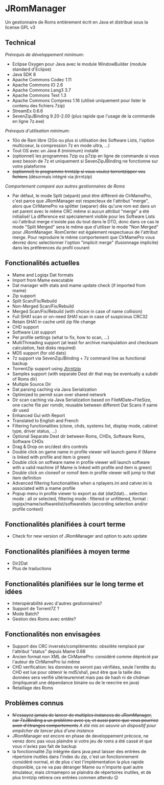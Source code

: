 # JRomManager

Un gestionnaire de Roms entièrement écrit en Java et distribué sous la license GPL v3

## Technical
_Prérequis de développement minimum_:
- Eclipse Oxygen pour Java avec le module WindowBuilder (module standard d'Eclipse)
- Java SDK 8
- Apache Commons Codec 1.11 
- Apache Commons IO 2.6
- Apache Commons Lang3 3.7
- Apache Commons Text 1.3
- Apache Commons Compress 1.16 (utilisé uniquement pour lister le contenu des fichiers 7zip)
- StreamEx 0.6.6
- SevenZipJBinding 9.20-2.00 (plus rapide que l'usage de la commande en ligne 7z.exe)

_Prérequis d'utilisation minimum_:
- 1Go de Ram libre (2Go ou plus si utilisation des Software Lists, l'option multicoeur, la compression 7z en mode ultra, ...)
- Tout OS avec un Java 8 (minimum) installé
- (optionnel) les programmes 7zip ou p7zip en ligne de commande si vous avez besoin de 7z et uniquement si SevenZipJBinding ne fonctionne sur votre plateforme
- ~~(optionnel) le programme trrntzip si vous voulez torrentzipper vos fichiers~~ (désormais intégré via jtrrntzip)

_Comportement comparé aux autres gestionnaires de Roms_
- Par défaut, le mode Split (séparé) peut être différent de ClrMamePro, c'est parce que JRomManager est respecteux de l'attribut "merge", alors que ClrMamePro va splitter (separer) dès qu'une rom est dans un set parent avec le même CRC même si aucun attribut "merge" a été initialisé! La difference est spécialement visible pour les Software Lists où l'attribut merge n'existe pas du tout dans le DTD, donc dans ce cas le mode "Split Merged" sera le même que d'utiliser le mode "Non Merged" pour JRomManager. RomCenter est également respectueux de l'attribut merge. Pour reproduire le même comportement que ClrMamePro vous devrez donc selectionner l'option "implicit merge" (fusionnage implicite) dans les préférences du profil courant

## Fonctionalités actuelles
- Mame and Logiqx Dat formats
- Import from Mame executable
- Dat manager with stats and mame update check (if imported from mame)
- Zip support
- Split Scan/Fix/Rebuild
- Non-Merged Scan/Fix/Rebuild
- Merged Scan/Fix/Rebuild (with choice in case of name collision)
- Full SHA1 scan or on-need SHA1 scan in case of suspicious CRC32
- Retain SHA1 in cache until zip file change
- CHD support
- Software List support
- Per profile settings (what to fix, how to scan, ...)
- MultiThreading support (at least for archive manipulation and checksum calculation, fast disks required)
- MD5 support (for old dats)
- 7z support via SevenZipJBinding + 7z command line as functional backup
- TorrentZip support using [Jtrrntzip](https://github.com/optyfr/Jtrrntzip)
- Samples support (with separate Dest dir that may be eventually a subdir of Roms dir)
- Multiple Source Dir
- Dat parsing caching via Java Serialization
- Optimized to permit scan over shared network
- Dir scan caching via Java Serialization based on FileMDate+FileSize, one cache file per romdir, reusable between different Dat Scans if same dir used
- Enhanced Gui with Report
- Translated to English and French
- Filtering functionalities (clone, chds, systems list, display mode, cabinet type, driver status, ...)
- Optional Separate Dest dir between Roms, CHDs, Software Roms, Software CHDs
- Drag & Drop on src/dest dirs controls
- Double click on game name in profile viewer will launch game if (Mame is linked with profile and item is green)
- Double click on software name in profile viewer will launch software with a valid machine (if Mame is linked with profile and item is green)
- Double click on cloneof or romof item in profile viewer will jump to that item definition
- Advanced filtering functionalities when a nplayers.ini and catver.ini is associated with a mame profile
- Popup menu in profile viewer to export as dat (dat2dat)... selection mode : all or selected, filtering mode : filtered or unfiltered, format : logiqx/mame/softwarelist/softwarelists (according selection and/or profile context)

## Fonctionalités planifiées à court terme
- Check for new version of JRomManager and option to auto update

## Fonctionalités planifiées à moyen terme
- Dir2Dat
- Plus de traductions

## Fonctionalités planifiées sur le long terme et idées
- Interopérabilité avec d'autres gestionnaires?
- Support de Torrent7Z ?
- Mode Batch?
- Gestion des Roms avec entête?

## Fonctionalités non envisagées
- Support des CRC inversés/complémentés: obsolète remplacé par l'attribut "status" depuis Mame 0.68
- Ancien format non XML de ClrMamePro: considéré comme déprécié par l'auteur de ClrMamePro lui même
- CHD verification: les données ne seront pas vérifiées, seule l'entête du CHD est lue pour obtenir le md5/sha1, peut être que la taille des données sera verifié ultérieuremnet mais pas de hash ni de chdman (impliquerait une dépendance binaire ou de le reecrire en java)
- Retaillage des Roms

## Problèmes connus
- ~~N'essayez jamais de lancer de multiples instances de JRomManager, car 7zJBinding a un problème avec ça, et aussi parce que vous pourriez avoir d'étranges comportements~~ *A été mis en oeuvre un dispositif pour empêcher de lancer plus d'une instance*
- JRomManager est encore en phase de developpement précoce, ne venez donc pas vous plaindre si votre jeu de roms a été cassé et que vous n'aviez pas fait de backup
- la fonctionnalité Zip intégrée dans java peut laisser des entrées de répertoire inutiles dans l'index du zip, c'est un fonctionnement considéré normal, et de plus c'est l'implémentation la plus rapide disponible, ça ne va pas déranger Mame ou n'importe quel autre émulateur, mais clrmamepro se plaindra de répertoires inutiles, et de plus trrntzip retirera ces entrées commen attendu :wink:
